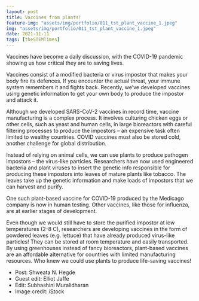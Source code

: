 ```yaml
---
layout: post
title: Vaccines from plants!
feature-img: "assets/img/portfolio/011_tst_plant_vaccine_1.jpeg"
img: "assets/img/portfolio/011_tst_plant_vaccine_1.jpeg"
date: 2021-11-11
tags: [theSTEMTimes]
---
```


Vaccines have become a daily discussion, with the COVID-19 pandemic showing us how critical they are to saving lives.

Vaccines consist of a modified bacteria or virus impostor that makes your body fire its defences. If you encounter the actual threat, your immune system remembers it and fights back. Recently, we’ve developed vaccines using genetic information to get your own body to produce the impostor and attack it.

Although we developed SARS-CoV-2 vaccines in record time, vaccine manufacturing is a complex process. It involves culturing chicken eggs or other cells, such as yeast and human cells, in large bioreactors with careful filtering processes to produce the impostors – an expensive task often limited to wealthy countries. COVID vaccines must also be stored cold, another challenge for global distribution.

Instead of relying on animal cells, we can use plants to produce pathogen impostors – the virus-like particles. Researchers have now used engineered bacteria and plant viruses to insert the genetic info responsible for producing these impostors into leaves of mature plants like tobacco. The leaves take up the genetic information and make loads of impostors that we can harvest and purify.

One such plant-based vaccine for COVID-19 produced by the Medicago company is now in human testing. Other vaccines, like those for influenza, are at earlier stages of development.

Even though we would still have to store the purified impostor at low temperatures (2-8 C), researchers are developing vaccines in the form of powdered leaves (e.g. lettuce) that have already produced virus-like particles! They can be stored at room temperature and easily transported. By using greenhouses instead of fancy bioreactors, plant-based vaccines are an affordable alternative for countries with limited manufacturing resources. Who knew we could use plants to produce life-saving vaccines!

- Post: Shweata N. Hegde
- Guest edit: Elliot Jaffe
- Edit: Subhashini Muralidharan
- Image credit: iStock 
